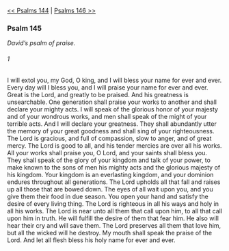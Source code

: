 [<< Psalms 144](Psalms%20144.md)  |  [Psalms 146 >>](Psalms%20146.md)

### Psalm 145

*David’s psalm of praise.*

###### 1
I will extol you, my God, O king, and I will bless your name for ever and ever. Every day will I bless you, and I will praise your name for ever and ever. Great is the Lord, and greatly to be praised. And his greatness is unsearchable. One generation shall praise your works to another and shall declare your mighty acts. I will speak of the glorious honor of your majesty and of your wondrous works, and men shall speak of the might of your terrible acts. And I will declare your greatness. They shall abundantly utter the memory of your great goodness and shall sing of your righteousness. The Lord is gracious, and full of compassion, slow to anger, and of great mercy. The Lord is good to all, and his tender mercies are over all his works. All your works shall praise you, O Lord, and your saints shall bless you. They shall speak of the glory of your kingdom and talk of your power, to make known to the sons of men his mighty acts and the glorious majesty of his kingdom. Your kingdom is an everlasting kingdom, and your dominion endures throughout all generations. The Lord upholds all that fall and raises up all those that are bowed down. The eyes of all wait upon you, and you give them their food in due season. You open your hand and satisfy the desire of every living thing. The Lord is righteous in all his ways and holy in all his works. The Lord is near unto all them that call upon him, to all that call upon him in truth. He will fulfill the desire of them that fear him. He also will hear their cry and will save them. The Lord preserves all them that love him, but all the wicked will he destroy. My mouth shall speak the praise of the Lord. And let all flesh bless his holy name for ever and ever.